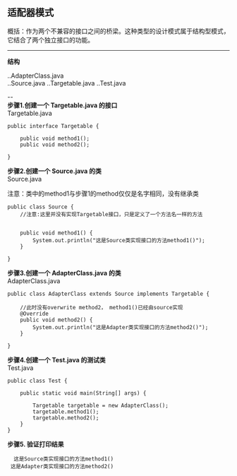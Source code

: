 
**适配器模式**
--

概括：作为两个不兼容的接口之间的桥梁。这种类型的设计模式属于结构型模式，它结合了两个独立接口的功能。


-----

**结构**

..AdapterClass.java  
..Source.java 
..Targetable.java
..Test.java


--   
**步骤1.创建一个 Targetable.java 的接口**  
Targetable.java

    public interface Targetable {
    	
    	public void method1();
    	public void method2();
    
    }
    

**步骤2.创建一个 Source.java 的类**  
Source.java

注意：类中的method1与步骤1的method仅仅是名字相同，没有继承类

    public class Source {
    	//注意:这里并没有实现Targetable接口，只是定义了一个方法名一样的方法
    	
    	
    	public void method1() {
    		System.out.println("这是Source类实现接口的方法method1()");
    	}
    
    }


**步骤3.创建一个 AdapterClass.java 的类**  
AdapterClass.java


    
    public class AdapterClass extends Source implements Targetable {
    
    	//此时没有overwrite method2， method1()已经由source实现
    	@Override
    	public void method2() {
    		System.out.println("这是Adapter类实现接口的方法method2()");	
    	}
    
    }
    

**步骤4.创建一个 Test.java 的测试类**  
Test.java

  
    public class Test {
    
    	public static void main(String[] args) {
    		
    		Targetable targetable = new AdapterClass();
    		targetable.method1();
    		targetable.method2();
    	}
    }

  


**步骤5. 验证打印结果**
    
      这是Source类实现接口的方法method1()
     这是Adapter类实现接口的方法method2()
